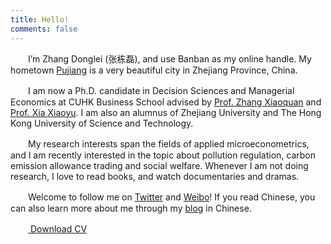 ```yaml
---
title: Hello!
comments: false
---
```


　　I’m Zhang Donglei (张栋磊), and use Banban as my online handle. My hometown [Pujiang](https://en.wikipedia.org/wiki/Pujiang_County,_Zhejiang) is a very beautiful city in Zhejiang Province, China. 

　　I am now a Ph.D. candidate in Decision Sciences and Managerial Economics at CUHK Business School advised by [Prof. Zhang Xiaoquan](http://mikezhang.com/) and [Prof. Xia Xiaoyu](https://sites.google.com/site/xiaoyuxia2014/). I am also an alumnus of Zhejiang University and The Hong Kong University of Science and Technology. 

　　My research interests span the fields of applied microeconometrics, and I am recently interested in the topic about pollution regulation, carbon emission allowance trading and social welfare. Whenever I am not doing research, I love to read books, and watch documentaries and dramas.

　　Welcome to follow me on [Twitter](https://twitter.com/lei2rock) and [Weibo](https://weibo.com/1156774800)! If you read Chinese, you can also learn more about me through my [blog](https://blog.dlzhang.com) in Chinese. 

　　[<i class="far fa-file-pdf"></i> Download CV](https://web-1256060851.cos.ap-shanghai.myqcloud.com/file/cv_donglei_zhang.pdf)